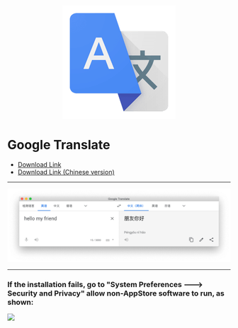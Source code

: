 <p align="center">
<img src ="https://raw.githubusercontent.com/CocoaDebug/GoogleTranslate/master/logo.png"/>
</p>

Google Translate
================

- [Download Link](https://raw.githubusercontent.com/CocoaDebug/GoogleTranslate/master/Google%20Translate.zip)
- [Download Link (Chinese version)](https://raw.githubusercontent.com/CocoaDebug/GoogleTranslate/master/Google%20Translate%20(Chinese%20version).zip)

---

![](https://raw.githubusercontent.com/CocoaDebug/GoogleTranslate/master/image3.png)

---

### If the installation fails, go to "System Preferences ---> Security and Privacy" allow non-AppStore software to run, as shown:

![](https://raw.githubusercontent.com/CocoaDebug/GoogleTranslate/master/image2.png)